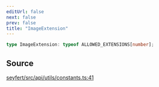```yaml
---
editUrl: false
next: false
prev: false
title: "ImageExtension"
---
```


```ts
type ImageExtension: typeof ALLOWED_EXTENSIONS[number];
```

## Source

[seyfert/src/api/utils/constants.ts:41](https://github.com/potoland/potocuit/blob/e332d7a/src/api/utils/constants.ts#L41)
